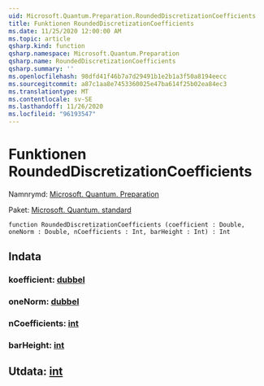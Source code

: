 ```yaml
---
uid: Microsoft.Quantum.Preparation.RoundedDiscretizationCoefficients
title: Funktionen RoundedDiscretizationCoefficients
ms.date: 11/25/2020 12:00:00 AM
ms.topic: article
qsharp.kind: function
qsharp.namespace: Microsoft.Quantum.Preparation
qsharp.name: RoundedDiscretizationCoefficients
qsharp.summary: ''
ms.openlocfilehash: 98dfd41f46b7a7d29491b1e2b1a3f50a8194eecc
ms.sourcegitcommit: a87c1aa8e7453360025e47ba614f25b02ea84ec3
ms.translationtype: MT
ms.contentlocale: sv-SE
ms.lasthandoff: 11/26/2020
ms.locfileid: "96193547"
---
```

# <a name="roundeddiscretizationcoefficients-function"></a>Funktionen RoundedDiscretizationCoefficients

Namnrymd: [Microsoft. Quantum. Preparation](xref:Microsoft.Quantum.Preparation)

Paket: [Microsoft. Quantum. standard](https://nuget.org/packages/Microsoft.Quantum.Standard)




```qsharp
function RoundedDiscretizationCoefficients (coefficient : Double, oneNorm : Double, nCoefficients : Int, barHeight : Int) : Int
```


## <a name="input"></a>Indata

### <a name="coefficient--double"></a>koefficient: [dubbel](xref:microsoft.quantum.lang-ref.double)




### <a name="onenorm--double"></a>oneNorm: [dubbel](xref:microsoft.quantum.lang-ref.double)




### <a name="ncoefficients--int"></a>nCoefficients: [int](xref:microsoft.quantum.lang-ref.int)




### <a name="barheight--int"></a>barHeight: [int](xref:microsoft.quantum.lang-ref.int)





## <a name="output--int"></a>Utdata: [int](xref:microsoft.quantum.lang-ref.int)

